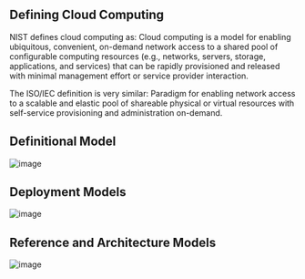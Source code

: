 
## Defining Cloud Computing

 NIST defines cloud computing as:
 Cloud computing is a model for enabling ubiquitous, convenient, on-demand network access to a 
shared pool of configurable computing resources (e.g., networks, servers, storage, applications, and 
services) that can be rapidly provisioned and released with minimal management effort or service 
provider interaction.

 The ISO/IEC definition is very similar:
 Paradigm for enabling network access to a scalable and elastic pool of shareable physical or virtual 
resources with self-service provisioning and administration on-demand.
## Definitional Model
![image](https://github.com/user-attachments/assets/56fe7a33-61cb-4d52-a4b7-5c336880de1a)

## Deployment Models

![image](https://github.com/user-attachments/assets/7cda62e0-2fb7-43e0-94d8-d711dbdd4afc)
 ##  Reference and Architecture Models

 ![image](https://github.com/user-attachments/assets/123569db-7e1d-4933-aade-458e5140d4f6)
